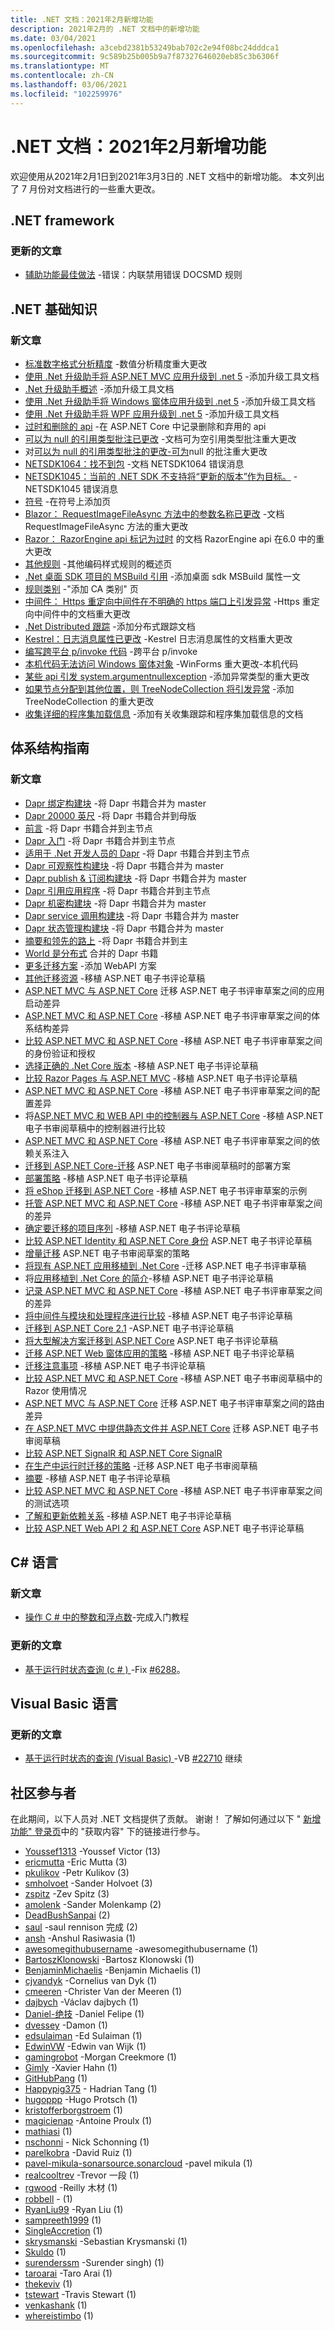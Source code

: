 ```yaml
---
title: .NET 文档：2021年2月新增功能
description: 2021年2月的 .NET 文档中的新增功能
ms.date: 03/04/2021
ms.openlocfilehash: a3cebd2381b53249bab702c2e94f08bc24dddca1
ms.sourcegitcommit: 9c589b25b005b9a7f87327646020eb85c3b6306f
ms.translationtype: MT
ms.contentlocale: zh-CN
ms.lasthandoff: 03/06/2021
ms.locfileid: "102259976"
---
```

# <a name="net-docs-whats-new-for-february-2021"></a>.NET 文档：2021年2月新增功能

欢迎使用从2021年2月1日到2021年3月3日的 .NET 文档中的新增功能。 本文列出了 7 月份对文档进行的一些重大更改。

## <a name="net-framework"></a>.NET framework

### <a name="updated-articles"></a>更新的文章

- [辅助功能最佳做法](../framework/ui-automation/accessibility-best-practices.md) -错误：内联禁用错误 DOCSMD 规则

## <a name="net-fundamentals"></a>.NET 基础知识

### <a name="new-articles"></a>新文章

- [标准数字格式分析精度](../core/compatibility/core-libraries/6.0/numeric-format-parsing-handles-higher-precision.md) -数值分析精度重大更改
- [使用 .Net 升级助手将 ASP.NET MVC 应用升级到 .net 5](../core/porting/upgrade-assistant-aspnetmvc.md) -添加升级工具文档
- [.Net 升级助手概述](../core/porting/upgrade-assistant-overview.md) -添加升级工具文档
- [使用 .Net 升级助手将 Windows 窗体应用升级到 .net 5](../core/porting/upgrade-assistant-winforms-framework.md) -添加升级工具文档
- [使用 .Net 升级助手将 WPF 应用升级到 .net 5](../core/porting/upgrade-assistant-wpf-framework.md) -添加升级工具文档
- [过时和删除的 api](../core/compatibility/aspnet-core/6.0/obsolete-removed-apis.md) -在 ASP.NET Core 中记录删除和弃用的 api
- [可以为 null 的引用类型批注已更改](../core/compatibility/aspnet-core/6.0/nullable-reference-type-annotations-changed.md) -文档可为空引用类型批注重大更改
- 对[可以为 null 的引用类型批注的更改-可为](../core/compatibility/core-libraries/6.0/nullable-ref-type-annotation-changes.md)null 的批注重大更改
- [NETSDK1064：找不到包](../core/tools/sdk-errors/netsdk1064.md) -文档 NETSDK1064 错误消息
- [NETSDK1045：当前的 .NET SDK 不支持将“更新的版本”作为目标。](../core/tools/sdk-errors/netsdk1045.md) -NETSDK1045 错误消息
- [符号](../core/diagnostics/symbols.md) -在符号上添加页
- [Blazor： RequestImageFileAsync 方法中的参数名称已更改](../core/compatibility/aspnet-core/6.0/blazor-parameter-name-changed-in-method.md) -文档 RequestImageFileAsync 方法的重大更改
- [Razor： RazorEngine api 标记为过时](../core/compatibility/aspnet-core/6.0/razor-engine-apis-obsolete.md) 的文档 RazorEngine api 在6.0 中的重大更改
- [其他规则](../fundamentals/code-analysis/style-rules/miscellaneous-rules.md) -其他编码样式规则的概述页
- [.Net 桌面 SDK 项目的 MSBuild 引用](../core/project-sdk/msbuild-props-desktop.md) -添加桌面 sdk MSBuild 属性一文
- [规则类别](../fundamentals/code-analysis/categories.md) -"添加 CA 类别" 页
- [中间件： Https 重定向中间件在不明确的 https 端口上引发异常](../core/compatibility/aspnet-core/6.0/middleware-ambiguous-https-ports-exception.md) -Https 重定向中间件中的文档重大更改
- [.Net Distributed 跟踪](../core/diagnostics/distributed-tracing.md) -添加分布式跟踪文档
- [Kestrel：日志消息属性已更改](../core/compatibility/aspnet-core/6.0/kestrel-log-message-attributes-changed.md) -Kestrel 日志消息属性的文档重大更改
- [编写跨平台 p/invoke 代码](../standard/native-interop/cross-platform.md) -跨平台 p/invoke
- [本机代码无法访问 Windows 窗体对象](../core/compatibility/windows-forms/5.0/winforms-objects-not-accessible-from-native-code.md) -WinForms 重大更改-本机代码
- [某些 api 引发 system.argumentnullexception](../core/compatibility/windows-forms/6.0/apis-throw-argumentnullexception.md) -添加异常类型的重大更改
- [如果节点分配到其他位置，则 TreeNodeCollection 将引发异常](../core/compatibility/windows-forms/6.0/treenodecollection-item-throws-argumentexception.md) -添加 TreeNodeCollection 的重大更改
- [收集详细的程序集加载信息](../core/dependency-loading/collect-details.md) -添加有关收集跟踪和程序集加载信息的文档

## <a name="architecture-guides"></a>体系结构指南

### <a name="new-articles"></a>新文章

- [Dapr 绑定构建块](../architecture/dapr-for-net-developers/bindings.md) -将 Dapr 书籍合并为 master
- [Dapr 20000 英尺](../architecture/dapr-for-net-developers/dapr-at-20000-feet.md) -将 Dapr 书籍合并到母版
- [前言](../architecture/dapr-for-net-developers/foreword.md) -将 Dapr 书籍合并到主节点
- [Dapr 入门](../architecture/dapr-for-net-developers/getting-started.md) -将 Dapr 书籍合并到主节点
- [适用于 .Net 开发人员的 Dapr](../architecture/dapr-for-net-developers/index.md) -将 Dapr 书籍合并到主节点
- [Dapr 可观察性构建块](../architecture/dapr-for-net-developers/observability.md) -将 Dapr 书籍合并为 master
- [Dapr publish & 订阅构建块](../architecture/dapr-for-net-developers/publish-subscribe.md) -将 Dapr 书籍合并为 master
- [Dapr 引用应用程序](../architecture/dapr-for-net-developers/reference-application.md) -将 Dapr 书籍合并到主节点
- [Dapr 机密构建块](../architecture/dapr-for-net-developers/secrets.md) -将 Dapr 书籍合并为 master
- [Dapr service 调用构建块](../architecture/dapr-for-net-developers/service-invocation.md) -将 Dapr 书籍合并为 master
- [Dapr 状态管理构建块](../architecture/dapr-for-net-developers/state-management.md) -将 Dapr 书籍合并为 master
- [摘要和领先的路上](../architecture/dapr-for-net-developers/summary.md) -将 Dapr 书籍合并到主
- [World 是分布式](../architecture/dapr-for-net-developers/the-world-is-distributed.md) 合并的 Dapr 书籍
- [更多迁移方案](../architecture/porting-existing-aspnet-apps/more-migration-scenarios.md) -添加 WebAPI 方案
- [其他迁移资源](../architecture/porting-existing-aspnet-apps/additional-migration-resources.md) -移植 ASP.NET 电子书评论草稿
- [ASP.NET MVC 与 ASP.NET Core](../architecture/porting-existing-aspnet-apps/app-startup-differences.md) 迁移 ASP.NET 电子书评审草案之间的应用启动差异
- [ASP.NET MVC 和 ASP.NET Core](../architecture/porting-existing-aspnet-apps/architectural-differences.md) -移植 ASP.NET 电子书评审草案之间的体系结构差异
- [比较 ASP.NET MVC 和 ASP.NET Core](../architecture/porting-existing-aspnet-apps/authentication-differences.md) -移植 ASP.NET 电子书评审草案之间的身份验证和授权
- [选择正确的 .Net Core 版本](../architecture/porting-existing-aspnet-apps/choose-net-core-version.md) -移植 ASP.NET 电子书评论草稿
- [比较 Razor Pages 与 ASP.NET MVC](../architecture/porting-existing-aspnet-apps/comparing-razor-pages-aspnet-mvc.md) -移植 ASP.NET 电子书评论草稿
- [ASP.NET MVC 和 ASP.NET Core](../architecture/porting-existing-aspnet-apps/configuration-differences.md) -移植 ASP.NET 电子书评审草案之间的配置差异
- 将[ASP.NET MVC 和 WEB API 中的控制器与 ASP.NET Core](../architecture/porting-existing-aspnet-apps/controller-differences.md) -移植 ASP.NET 电子书审阅草稿中的控制器进行比较
- [ASP.NET MVC 和 ASP.NET Core](../architecture/porting-existing-aspnet-apps/dependency-injection-differences.md) -移植 ASP.NET 电子书评审草案之间的依赖关系注入
- [迁移到 ASP.NET Core-迁移](../architecture/porting-existing-aspnet-apps/deployment-scenarios.md) ASP.NET 电子书审阅草稿时的部署方案
- [部署策略](../architecture/porting-existing-aspnet-apps/deployment-strategies.md) -移植 ASP.NET 电子书评论草稿
- [将 eShop 迁移到 ASP.NET Core](../architecture/porting-existing-aspnet-apps/example-migration-eshop.md) -移植 ASP.NET 电子书评审草案的示例
- [托管 ASP.NET MVC 和 ASP.NET Core](../architecture/porting-existing-aspnet-apps/hosting-differences.md) -移植 ASP.NET 电子书评审草案之间的差异
- [确定要迁移的项目序列](../architecture/porting-existing-aspnet-apps/identify-migration-sequence.md) -移植 ASP.NET 电子书评论草稿
- [比较 ASP.NET Identity 和 ASP.NET Core 身份](../architecture/porting-existing-aspnet-apps/identity-differences.md) ASP.NET 电子书评论草稿
- [增量迁移](../architecture/porting-existing-aspnet-apps/incremental-migration-strategies.md) ASP.NET 电子书审阅草案的策略
- [将现有 ASP.NET 应用移植到 .Net Core](../architecture/porting-existing-aspnet-apps/index.md) -迁移 ASP.NET 电子书评审草稿
- 将[应用移植到 .Net Core 的简介](../architecture/porting-existing-aspnet-apps/introduction.md)-移植 ASP.NET 电子书评论草稿
- [记录 ASP.NET MVC 和 ASP.NET Core](../architecture/porting-existing-aspnet-apps/logging-differences.md) -移植 ASP.NET 电子书评审草案之间的差异
- [将中间件与模块和处理程序进行比较](../architecture/porting-existing-aspnet-apps/middleware-modules-handlers.md) -移植 ASP.NET 电子书评论草稿
- [迁移到 ASP.NET Core 2.1](../architecture/porting-existing-aspnet-apps/migrate-aspnet-core-2-1.md) -ASP.NET 电子书评论草稿
- [将大型解决方案迁移到 ASP.NET Core](../architecture/porting-existing-aspnet-apps/migrate-large-solutions.md) ASP.NET 电子书评论草稿
- [迁移 ASP.NET Web 窗体应用的策略](../architecture/porting-existing-aspnet-apps/migrate-web-forms.md) -移植 ASP.NET 电子书评论草稿
- [迁移注意事项](../architecture/porting-existing-aspnet-apps/migration-considerations.md) -移植 ASP.NET 电子书评论草稿
- [比较 ASP.NET MVC 和 ASP.NET Core](../architecture/porting-existing-aspnet-apps/razor-differences.md) -移植 ASP.NET 电子书审阅草稿中的 Razor 使用情况
- [ASP.NET MVC 与 ASP.NET Core](../architecture/porting-existing-aspnet-apps/routing-differences.md) 迁移 ASP.NET 电子书评审草案之间的路由差异
- [在 ASP.NET MVC 中提供静态文件并 ASP.NET Core](../architecture/porting-existing-aspnet-apps/serving-static-files.md) 迁移 ASP.NET 电子书审阅草稿
- [比较 ASP.NET SignalR 和 ASP.NET Core SignalR](../architecture/porting-existing-aspnet-apps/signalr-differences.md)
- [在生产中运行时迁移的策略](../architecture/porting-existing-aspnet-apps/strategies-migrating-in-production.md) -迁移 ASP.NET 电子书审阅草稿
- [摘要](../architecture/porting-existing-aspnet-apps/summary.md) -移植 ASP.NET 电子书评论草稿
- [比较 ASP.NET MVC 和 ASP.NET Core](../architecture/porting-existing-aspnet-apps/testing-differences.md) -移植 ASP.NET 电子书评审草案之间的测试选项
- [了解和更新依赖关系](../architecture/porting-existing-aspnet-apps/understand-update-dependencies.md) -移植 ASP.NET 电子书评论草稿
- [比较 ASP.NET Web API 2 和 ASP.NET Core](../architecture/porting-existing-aspnet-apps/webapi-differences.md) ASP.NET 电子书评论草稿

## <a name="c-language"></a>C# 语言

### <a name="new-articles"></a>新文章

- [操作 C \# 中的整数和浮点数](../csharp/tour-of-csharp/tutorials/numbers-in-csharp-local.md)-完成入门教程

### <a name="updated-articles"></a>更新的文章

- [基于运行时状态查询 (c # ) ](../csharp/programming-guide/concepts/expression-trees/how-to-use-expression-trees-to-build-dynamic-queries.md) -Fix [#6288](https://github.com/dotnet/docs/issues/6288)。

## <a name="visual-basic-language"></a>Visual Basic 语言

### <a name="updated-articles"></a>更新的文章

- [基于运行时状态的查询 (Visual Basic) ](../visual-basic/programming-guide/concepts/expression-trees/how-to-use-expression-trees-to-build-dynamic-queries.md) -VB [#22710](https://github.com/dotnet/docs/pull/22710) 继续

## <a name="community-contributors"></a>社区参与者

在此期间，以下人员对 .NET 文档提供了贡献。 谢谢！ 了解如何通过以下 " [新增功能" 登录页](index.yml)中的 "获取内容" 下的链接进行参与。

- [Youssef1313](https://github.com/Youssef1313) -Youssef Victor (13) 
- [ericmutta](https://github.com/ericmutta) -Eric Mutta (3) 
- [pkulikov](https://github.com/pkulikov) -Petr Kulikov (3) 
- [smholvoet](https://github.com/smholvoet) -Sander Holvoet (3) 
- [zspitz](https://github.com/zspitz) -Zev Spitz (3) 
- [amolenk](https://github.com/amolenk) -Sander Molenkamp (2) 
- [DeadBushSanpai](https://github.com/DeadBushSanpai) (2) 
- [saul](https://github.com/saul) -saul rennison 完成 (2) 
- [ansh](https://github.com/ansh-ag) -Anshul Rasiwasia (1) 
- [awesomegithubusername](https://github.com/awesomegithubusername) -awesomegithubusername (1) 
- [BartoszKlonowski](https://github.com/BartoszKlonowski) -Bartosz Klonowski (1) 
- [BenjaminMichaelis](https://github.com/BenjaminMichaelis) -Benjamin Michaelis (1) 
- [cjvandyk](https://github.com/cjvandyk) -Cornelius van Dyk (1) 
- [cmeeren](https://github.com/cmeeren) -Christer Van der Meeren (1) 
- [dajbych](https://github.com/dajbych) -Václav dajbych (1) 
- [Daniel-绝技](https://github.com/Daniel-kenobi) -Daniel Felipe (1) 
- [dvessey](https://github.com/dvessey) -Damon (1) 
- [edsulaiman](https://github.com/edsulaiman) -Ed Sulaiman (1) 
- [EdwinVW](https://github.com/EdwinVW) -Edwin van Wijk (1) 
- [gamingrobot](https://github.com/gamingrobot) -Morgan Creekmore (1) 
- [Gimly](https://github.com/Gimly) -Xavier Hahn (1) 
- [GitHubPang](https://github.com/GitHubPang) (1) 
- [Happypig375](https://github.com/Happypig375) - Hadrian Tang (1)
- [hugoppp](https://github.com/hugoppp) -Hugo Protsch (1) 
- [kristofferborgstroem](https://github.com/kristofferborgstroem) (1) 
- [magicienap](https://github.com/magicienap) -Antoine Proulx (1) 
- [mathiasi](https://github.com/mathiasi) (1) 
- [nschonni](https://github.com/nschonni) - Nick Schonning (1)
- [parelkobra](https://github.com/parelkobra) -David Ruiz (1) 
- [pavel-mikula-sonarsource.sonarcloud](https://github.com/pavel-mikula-sonarsource) -pavel mikula (1) 
- [realcooltrev](https://github.com/realcooltrev) -Trevor 一段 (1) 
- [rgwood](https://github.com/rgwood) -Reilly 木材 (1) 
- [robbell](https://github.com/robbell) - (1) 
- [RyanLiu99](https://github.com/RyanLiu99) -Ryan Liu (1) 
- [sampreeth1999](https://github.com/sampreeth1999) (1) 
- [SingleAccretion](https://github.com/SingleAccretion) (1) 
- [skrysmanski](https://github.com/skrysmanski) -Sebastian Krysmanski (1) 
- [Skuldo](https://github.com/Skuldo) (1) 
- [surenderssm](https://github.com/surenderssm) -Surender singh)  (1) 
- [taroarai](https://github.com/taroarai) -Taro Arai (1) 
- [thekeviv](https://github.com/thekeviv) (1) 
- [tstewart](https://github.com/tstewart-writer) -Travis Stewart (1) 
- [venkashank](https://github.com/venkashank) (1) 
- [whereistimbo](https://github.com/whereistimbo) (1) 
